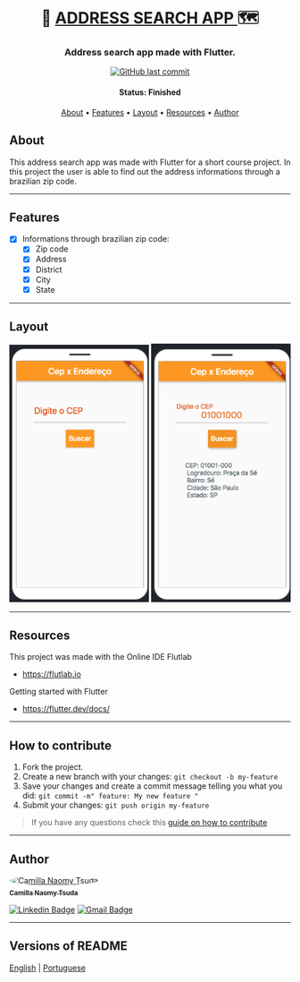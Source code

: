 <h1 align="center">
   📍 <a href="#"> ADDRESS SEARCH APP </a> 🗺
</h1>

<h3 align="center">
    Address search app made with Flutter.  
</h3>

<p align="center">
  <a href="https://github.com/naomy19/address-search-app/commits/master">
    <img alt="GitHub last commit" src="https://img.shields.io/badge/last%20commit-august-informational">
  </a>   
</p>


<h4 align="center"> 
	 Status: Finished
</h4>

<p align="center">
 <a href="#about">About</a> •
 <a href="#features">Features</a> •
 <a href="#layout">Layout</a> • 
 <a href="#resources">Resources</a> • 
 <a href="#author">Author</a> 
</p>


## About

This address search app was made with Flutter for a short course project.
In this project the user is able to find out the address informations through a brazilian zip code.

---

## Features

- [x] Informations through brazilian zip code:
   - [x] Zip code
   - [x] Address
   - [x] District
   - [x] City
   - [x] State

---

## Layout

<p align="center">
  <img alt="address_search" title="#address_search" src="./readme-img/layout-1.png" width="250px">

  <img alt="address_search" title="#address_search" src="./readme-img/layout-2.png" width="250px">
</p>


---

## Resources

This project was made with the Online IDE Flutlab 
- https://flutlab.io

Getting started with Flutter
- https://flutter.dev/docs/

---

## How to contribute

1. Fork the project.
2. Create a new branch with your changes: `git checkout -b my-feature`
3. Save your changes and create a commit message telling you what you did: `git commit -m" feature: My new feature "`
4. Submit your changes: `git push origin my-feature`
> If you have any questions check this [guide on how to contribute](./CONTRIBUTING.md)

---

## Author

<a href="https://github.com/naomy19">
 <img style="border-radius: 50%;" src="https://avatars.githubusercontent.com/naomy19" width="100px;" alt="Camilla Naomy Tsuda"/>
 <br />
 <sub><b>Camilla Naomy Tsuda</b></sub></a> 
 <br />

[![Linkedin Badge](https://img.shields.io/badge/-Camilla-blue?style=flat-square&logo=Linkedin&logoColor=white&link=https://www.linkedin.com/in/camilla-naomy-tsuda-33839b133/)](https://www.linkedin.com/in/camilla-naomy-tsuda-33839b133/) 
[![Gmail Badge](https://img.shields.io/badge/-camillanaomy@gmail.com-c14438?style=flat-square&logo=Gmail&logoColor=white&link=mailto:camillanaomy@gmail.com)](mailto:camillanaomy@gmail.com)

---

##  Versions of README

[English](./README.md)  |  [Portuguese](./README-pt.md)
